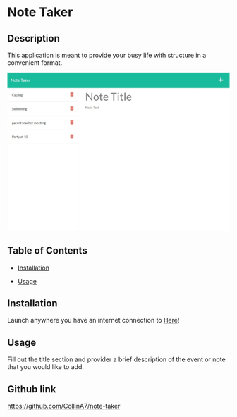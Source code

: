   # Note Taker

  ## Description
  
  This application is meant to provide your busy life with structure in a convenient format.
  
  
  <img src="public\assets\images\bg-image.jpg">
  
  ## Table of Contents
  
  - [Installation](#installation)

  - [Usage](#usage)
  
  ## Installation
  
  Launch anywhere you have an internet connection to [Here](https://lit-sierra-76392.herokuapp.com/)!
  
  ## Usage
  
  Fill out the title section and provider a brief description of the event or note that you would like to add.

  ## Github link

  https://github.com/CollinA7/note-taker

